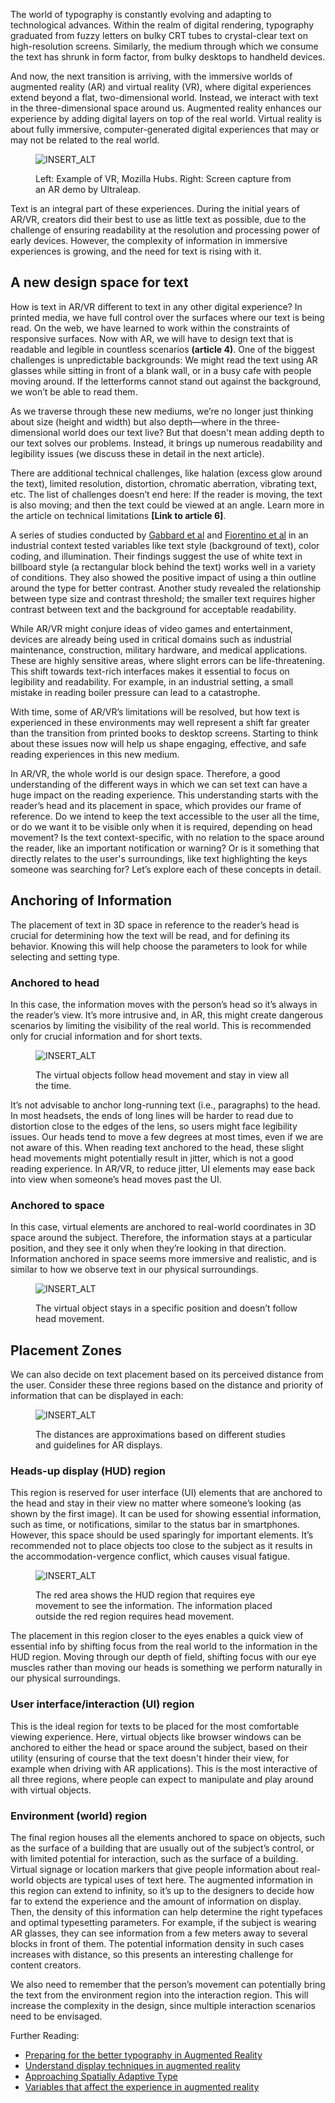 The world of typography is constantly evolving and adapting to technological advances. Within the realm of digital rendering, typography graduated from fuzzy letters on bulky CRT tubes to crystal-clear text on high-resolution screens. Similarly, the medium through which we consume the text has shrunk in form factor, from bulky desktops to handheld devices.

And now, the next transition is arriving, with the immersive worlds of augmented reality (AR) and virtual reality (VR), where digital experiences extend beyond a flat, two-dimensional world. Instead, we interact with text in the three-dimensional space around us. Augmented reality enhances our experience by adding digital layers on top of the real world. Virtual reality is about fully immersive, computer-generated digital experiences that may or may not be related to the real world.

<figure>

![INSERT_ALT](images/introducing_ar_vr_1.png)
<figcaption>Left: Example of VR, Mozilla Hubs. Right: Screen capture from an AR demo by Ultraleap.</figcaption>

</figure>

Text is an integral part of these experiences. During the initial years of AR/VR, creators did their best to use as little text as possible, due to the challenge of ensuring readability at the resolution and processing power of early devices. However, the complexity of information in immersive experiences is growing, and the need for text is rising with it.

## A new design space for text

How is text in AR/VR different to text in any other digital experience? In printed media, we have full control over the surfaces where our text is being read. On the web, we have learned to work within the constraints of responsive surfaces. Now with AR, we will have to design text that is readable and legible in countless scenarios **(article 4)**. One of the biggest challenges is unpredictable backgrounds: We might read the text using AR glasses while sitting in front of a blank wall, or in a busy cafe with people moving around. If the letterforms cannot stand out against the background, we won’t be able to read them.

As we traverse through these new mediums, we’re no longer just thinking about size (height and width) but also depth—where in the three-dimensional world does our text live? But that doesn't mean adding depth to our text solves our problems. Instead, it brings up numerous readability and legibility issues (we discuss these in detail in the next article).

There are additional technical challenges, like halation (excess glow around the text), limited resolution, distortion, chromatic aberration, vibrating text, etc. The list of challenges doesn’t end here: If the reader is moving, the text is also moving; and then the text could be viewed at an angle. Learn more in the article on technical limitations **[Link to article 6]**.

A series of studies conducted by [Gabbard et al](https://vtechworks.lib.vt.edu/bitstream/handle/10919/25504/pres%252E2006%252E15%252E1%252E16.pdf?sequence=1) and [Fiorentino et al](https://www.researchgate.net/publication/274013793_Legibility_in_Industrial_AR_Text_Style_Color_Coding_and_Illuminance) in an industrial context tested variables like text style (background of text), color coding, and illumination. Their findings suggest the use of white text in billboard style (a rectangular block behind the text) works well in a variety of conditions. They also showed the positive impact of using a thin outline around the type for better contrast. Another study revealed the relationship between type size and contrast threshold; the smaller text requires higher contrast between text and the background for acceptable readability.

While AR/VR might conjure ideas of video games and entertainment, devices are already being used in critical domains such as industrial maintenance, construction, military hardware, and medical applications. These are highly sensitive areas, where slight errors can be life-threatening. This shift towards text-rich interfaces makes it essential to focus on legibility and readability. For example, in an industrial setting, a small mistake in reading boiler pressure can lead to a catastrophe.

With time, some of AR/VR’s limitations will be resolved, but how text is experienced in these environments may well represent a shift far greater than the transition from printed books to desktop screens. Starting to think about these issues now will help us shape engaging, effective, and safe reading experiences in this new medium.

In AR/VR, the whole world is our design space. Therefore, a good understanding of the different ways in which we can set text can have a huge impact on the reading experience. This understanding starts with the reader’s head and its placement in space, which provides our frame of reference. Do we intend to keep the text accessible to the user all the time, or do we want it to be visible only when it is required, depending on head movement? Is the text context-specific, with no relation to the space around the reader, like an important notification or warning? Or is it something that directly relates to the user's surroundings, like text highlighting the keys someone was searching for? Let’s explore each of these concepts in detail.

## Anchoring of Information

The placement of text in 3D space in reference to the reader’s head is crucial for determining how the text will be read, and for defining its behavior. Knowing this will help choose the parameters to look for while selecting and setting type.

### Anchored to head

In this case, the information moves with the person’s head so it’s always in the reader’s view. It’s more intrusive and, in AR, this might create dangerous scenarios by limiting the visibility of the real world. This is recommended only for crucial information and for short texts.

<figure>

![INSERT_ALT](images/introducing_ar_vr_2.png)
<figcaption>The virtual objects follow head movement and stay in view all the time.</figcaption>

</figure>

It’s not advisable to anchor long-running text (i.e., paragraphs) to the head. In most headsets, the ends of long lines will be harder to read due to distortion close to the edges of the lens, so users might face legibility issues. Our heads tend to move a few degrees at most times, even if we are not aware of this. When reading text anchored to the head, these slight head movements might potentially result in jitter, which is not a good reading experience. In AR/VR, to reduce jitter, UI elements may ease back into view when someone’s head moves past the UI.

### Anchored to space

In this case, virtual elements are anchored to real-world coordinates in 3D space around the subject. Therefore, the information stays at a particular position, and they see it only when they’re looking in that direction. Information anchored in space seems more immersive and realistic, and is similar to how we observe text in our physical surroundings.

<figure>

![INSERT_ALT](images/introducing_ar_vr_3.png)
<figcaption>The virtual object stays in a specific position and doesn’t follow head movement.</figcaption>

</figure>

## Placement Zones

We can also decide on text placement based on its perceived distance from the user. Consider these three regions based on the distance and priority of information that can be displayed in each:

<figure>

![INSERT_ALT](images/introducing_ar_vr_4.png)
<figcaption>The distances are approximations based on different studies and guidelines for AR displays.</figcaption>

</figure>

### Heads-up display (HUD) region

This region is reserved for user interface (UI) elements that are anchored to the head and stay in their view no matter where someone’s looking (as shown by the first image). It can be used for showing essential information, such as time, or notifications, similar to the status bar in smartphones. However, this space should be used sparingly for important elements. It’s recommended not to place objects too close to the subject as it results in the accommodation-vergence conflict, which causes visual fatigue.

<figure>

![INSERT_ALT](images/introducing_ar_vr_5.png)
<figcaption>The red area shows the HUD region that requires eye movement to see the information. The information placed outside the red region requires head movement.</figcaption>

</figure>

The placement in this region closer to the eyes enables a quick view of  essential info by shifting focus from the real world to the information in the HUD region. Moving through our depth of field, shifting focus with our eye muscles rather than moving our heads is something we perform naturally in our physical surroundings.

### User interface/interaction (UI) region

This is the ideal region for texts to be placed for the most comfortable viewing experience. Here, virtual objects like browser windows can be anchored to either the head or space around the subject, based on their utility (ensuring of course that the text doesn't hinder their view, for example when driving with AR applications). This is the most interactive of all three regions, where people can expect to manipulate and play around with virtual objects.

### Environment (world) region

The final region houses all the elements anchored to space on objects, such as the surface of a building that are usually out of the subject’s control, or with limited potential for interaction, such as the surface of a building. Virtual signage or location markers that give people information about real-world objects are typical uses of text here. The augmented information in this region can extend to infinity, so it’s up to the designers to decide how far to extend the experience and the amount of information on display. Then, the density of this information can help determine the right typefaces and optimal typesetting parameters. For example, if the subject is wearing AR glasses, they can see information from a few meters away to several blocks in front of them. The potential information density in such cases increases with distance, so this presents an interesting challenge for content creators.

We also need to remember that the person’s movement can potentially bring the text from the environment region into the interaction region. This will increase the complexity in the design, since multiple interaction scenarios need to be envisaged.

Further Reading:

- [Preparing for the better typography in Augmented Reality](https://niteeshyadav.com/blog/preparing-for-the-better-typography-in-augmented-reality-6232/)
- [Understand display techniques in augmented reality](https://niteeshyadav.com/blog/understanding-display-techniques-in-augmented-reality-7485/)
- [Approaching Spatially Adaptive Type](https://www.aetherpoint.com/blogpost/approaching-spatially-adaptive-type/)
- [Variables that affect the experience in augmented reality](https://niteeshyadav.com/blog/variables-that-affect-the-experience-in-ar-8618/)
